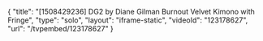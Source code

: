 {
    "title": "[1508429236] DG2 by Diane Gilman Burnout Velvet Kimono with Fringe",
    "type": "solo",
    "layout": "iframe-static",
    "videoId": "123178627",
    "url": "\/tvpembed\/123178627"
}